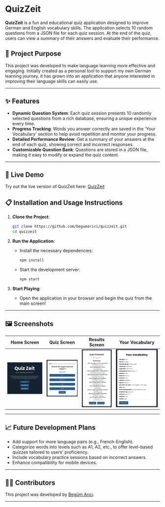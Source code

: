 # QuizZeit

**QuizZeit** is a fun and educational quiz application designed to improve German and English vocabulary skills. The application selects 10 random questions from a JSON file for each quiz session. At the end of the quiz, users can view a summary of their answers and evaluate their performance.

## 🚀 Project Purpose

This project was developed to make language learning more effective and engaging. Initially created as a personal tool to support my own German learning journey, it has grown into an application that anyone interested in improving their language skills can easily use.

---

## ✨ Features  

- **Dynamic Question System**: Each quiz session presents 10 randomly selected questions from a rich database, ensuring a unique experience every time.
- **Progress Tracking**: Words you answer correctly are saved in the 'Your Vocabulary' section to help avoid repetition and monitor your progress.
- **Detailed Performance Review**: Get a summary of your answers at the end of each quiz, showing correct and incorrect responses.
- **Customizable Question Bank**: Questions are stored in a JSON file, making it easy to modify or expand the quiz content.  

---

## 📡 Live Demo
Try out the live version of QuizZeit here: 
[QuizZeit](https://quizzeit.vercel.app)

## 📋 Installation and Usage Instructions

1. **Clone the Project**:  
    ```bash
    git clone https://github.com/begumarici/quizzeit.git
    cd quizzeit
    ```

2. **Run the Application**:  
    - Install the necessary dependencies:  
      ```bash
      npm install
      ```  
    - Start the development server:  
      ```bash
      npm start
      ```  

3. **Start Playing**:  
    - Open the application in your browser and begin the quiz from the main screen!

---

## 🖼️ Screenshots

| Home Screen | Quiz Screen | Results Screen | Your Vocabulary
|-------------|-------------|----------------|----------------|
| ![Home Screen](/screenshots/home-screen.png) | ![Quiz Screen](/screenshots/quiz-screen.png) | ![Results Screen](/screenshots/results-screen.png) | ![Your Vocabulary](/screenshots/vocabulary.png) |


---

## 📈 Future Development Plans

- Add support for more language pairs (e.g., French-English).
- Categorize words into levels such as A1, A2, etc., to offer level-based quizzes tailored to users' proficiency.  
- Include vocabulary practice sessions based on incorrect answers.
- Enhance compatibility for mobile devices.

---

## 👩‍💻 Contributors

This project was developed by [Begüm Arıcı](https://github.com/begumarici).

---

